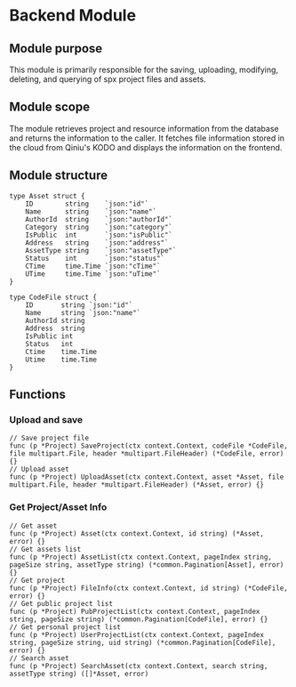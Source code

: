 # Backend Module

## Module purpose
  This module is primarily responsible for the saving, uploading, modifying, deleting, and querying of spx project files and assets.
  
## Module scope
 The module retrieves project and resource information from the database and returns the information to the caller. It fetches file information stored in the cloud from Qiniu's KODO and displays the information on the frontend.
 
## Module structure
```go=
type Asset struct {
	ID        string    `json:"id"`
	Name      string    `json:"name"`
	AuthorId  string    `json:"authorId"`
	Category  string    `json:"category"`
	IsPublic  int       `json:"isPublic"`
	Address   string    `json:"address"`
	AssetType string    `json:"assetType"`
	Status    int       `json:"status"`
	CTime     time.Time `json:"cTime"`
	UTime     time.Time `json:"uTime"`
}

type CodeFile struct {
	ID       string `json:"id"`
	Name     string `json:"name"`
	AuthorId string
	Address  string
	IsPublic int
	Status   int
	Ctime    time.Time
	Utime    time.Time
}
```
## Functions
### Upload and save

```go=
// Save project file
func (p *Project) SaveProject(ctx context.Context, codeFile *CodeFile, file multipart.File, header *multipart.FileHeader) (*CodeFile, error) {}
// Upload asset 
func (p *Project) UploadAsset(ctx context.Context, asset *Asset, file multipart.File, header *multipart.FileHeader) (*Asset, error) {}
```

### Get Project/Asset Info

```go=
// Get asset
func (p *Project) Asset(ctx context.Context, id string) (*Asset, error) {}
// Get assets list
func (p *Project) AssetList(ctx context.Context, pageIndex string, pageSize string, assetType string) (*common.Pagination[Asset], error) {}
// Get project 
func (p *Project) FileInfo(ctx context.Context, id string) (*CodeFile, error) {}
// Get public project list
func (p *Project) PubProjectList(ctx context.Context, pageIndex string, pageSize string) (*common.Pagination[CodeFile], error) {}
// Get personal project list
func (p *Project) UserProjectList(ctx context.Context, pageIndex string, pageSize string, uid string) (*common.Pagination[CodeFile], error) {}
// Search asset
func (p *Project) SearchAsset(ctx context.Context, search string, assetType string) ([]*Asset, error)
```
